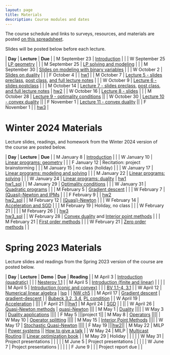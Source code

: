 ```yaml
---
layout: page
title: Materials
description: Course modules and dates
---
```


The course schedule and links to surveys, resources, and materials are posted [on this spreadsheet](https://docs.google.com/spreadsheets/d/1Kt7AXrvqt8lvuuOuWdWgyi96RM9LVjVS1LpP2XffbL8/edit?gid=0#gid=0).

Slides will be posted below before each lecture.

<!-- Class sessions will be a combination of mini-lectures and small group breakout sessions where you will discuss, solve problems, and complete activities with a few of your classmates.
Since class sessions will be highly interactive, they will not be recorded.
Slides will sometimes be posted.  -->

| **Day** | **Lecture** | **Due** |
| M September 23 | [Introduction](lectures/2024fall/intro.pdf) |  |
| W September 25 | [LP geometry](lectures/2024fall/lp.pdf) |  |
| M September 25 | [LP solving and modeling](lectures/2024fall/lp.pdf) |  |
| M September 30 | [Slides on modeling with binary variables](lectures/2024fall/Lecture03_Slides_IP_modeling.pdf) |  |
| W October 2 |  [Slides on duality](lectures/2024fall/Lecture04_slides_postclass.pdf) |  |
| F October 4 |  | [hw1](https://github.com/stanford-cme-307/web/raw/main/homework/f24/hw1.zip) |
| M October 7 | [Lecture 5 - slides preclass](lectures/2024fall/Lecture05_slides_preclass.pdf), [post class](lectures/2024fall/Lecture05_slides_postclass.pdf), [and full lecture notes](lectures/2024fall/Lecture_notes_duality.pdf) |  |
| W October 9 | [Lecture 6 - slides postclass](lectures/2024fall/Lecture06_slides_postclass.pdf) |  |
| M October 14 | [Lecture 7 - slides preclass](lectures/2024fall/Lecture07_slides_preclass.pdf), [post class](lectures/2024fall/Lecture07_slides_postclass.pdf), [and full lecture notes](lectures/2024fall/Lecture_notes_discrete_optimization.pdf) | [hw2](https://github.com/stanford-cme-307/web/raw/main/homework/f24/hw2.zip) |
| W October 16 | [Lecture 8 - slides](lectures/2024fall/Lecture08_slides_postclass.pdf) |  |
| M October 28 | [Lecture 9 - optimality conditions](lectures/2024fall/opt.pdf) ||
| W October 30 | [Lecture 10 - convex duality](lectures/2024fall/Lecture10_slides_preclass.pdf) ||
| F November 1 | [Lecture 11 - convex duality](lectures/2024fall/Lecture11_slides_preclass.pdf) ||
| F November 1 |  | [hw3](https://github.com/stanford-cme-307/web/raw/main/homework/f24/hw3.zip) |

# Winter 2024 Materials

Lecture slides, readings, and homework from the Winter 2024 version of the course are posted below.

| **Day** | **Lecture** | **Due** |
| M January 8 | [Introduction](lectures/2024/intro.pdf) |  |
| W January 10 | [Linear programs: geometry](lectures/2024/lp.pdf) |  |
| F January 12 | Recitation: project brainstorming |  |
| M January 15 | no class (holiday) |  |
| W January 17 | [Linear programs: modeling and solving](lectures/2024/lp.pdf) |  |
| M January 22 | [Linear programs: solving](lectures/2024/lp.pdf) |  |
| W January 24 | [Linear programs: duality](lectures/2024/lp.pdf) | [hw1](https://github.com/stanford-cme-307/web/raw/main/homework/w24/hw1.zip) <br> [hw1_sol](https://github.com/stanford-cme-307/web/raw/main/homework/w24/hw1_sol.zip) |
| M January 29 | [Optimality conditions](lectures/2024/opt.pdf) |  |
| W January 31 | [Quadratic programs](lectures/2024/quad.pdf) |  |
| M February 5 | [Gradient descent](lectures/2024/gd.pdf) |  |
| W February 7 | [(Quasi)-Newton and IPMs](lectures/2024/qn.pdf) |  |
| F February 9 |  | [hw2](https://github.com/stanford-cme-307/web/raw/main/homework/w24/hw2.zip) <br> [hw2_sol](https://github.com/stanford-cme-307/web/raw/main/homework/w24/hw2_sol.zip) |
| M February 12 | [(Quasi)-Newton](lectures/2024/qn.pdf) |  |
| W February 14 | [Acceleration and SGD](lectures/2024/sgd.pdf) |  |
| M February 19 | Holiday, no class |  |
| W February 21 |  |  |
| M February 26 |  | [hw3](https://github.com/stanford-cme-307/web/raw/main/homework/w24/hw3.zip) <br> [hw3_sol](https://github.com/stanford-cme-307/web/raw/main/homework/w24/hw3_sol.zip) | 
| W February 28 | [Convex duality](lectures/2024/duality.pdf) and [Interior point methods](lectures/2024/ipm.pdf) |  |
| M February 21 | [First order methods](lectures/2024/operators.pdf) |  |
| W February 21 | [Zero order methods](https://docs.google.com/presentation/d/1Z2HyHJnSVW6vIeDST55zZ2xd5qgtvSJ_Zgv5zJVE6AQ/edit?usp=sharing) |  |

# Spring 2023 Materials

Lecture slides and readings from the Spring 2023 version of the course are posted below.

| **Day** | **Lecture** | **Demo** | **Due** | **Reading** |
| M April 3 | [Introduction (quadratic)](lectures/intro.pdf) |  |  | [Nesterov 1.1][Nesterov] |
| M April 5 | [Introduction (finite and linear)](lectures/intro.pdf) |  |  |  |
| M April 5 | [Introduction (conic and convex)](lectures/intro.pdf) |  |  | [BV 1.1-4, 3.1][BV] |
| W April 12 | [Numerical linear algebra](lectures/lsq.pdf) | [lsq](https://github.com/stanford-cme-307/demos/blob/main/lsq.ipynb) |  | [NW ch5][NW04] |
| M April 17 | [Gradient descent](lectures/gd.pdf) | [gradient-descent](https://github.com/stanford-cme-307/demos/blob/main/gradient-descent.ipynb) |  | [Bubeck 3.2, 3.4][Bubeck], [PL condition](https://arxiv.org/abs/1608.04636) |
| W April 19 | [Acceleration](lectures/sgd.pdf) | |||
| F April 21 |||[hw1](https://github.com/stanford-cme-307/homework/blob/main/hw1.pdf)
| M April 24 | [SGD](lectures/sgd.pdf) | | ||
| W April 26 | [Quasi-Newton methods](lectures/qn.pdf) | [quasi-Newton](https://github.com/stanford-cme-307/demos/blob/main/qn.jl) |||
| M May 1 | [Duality](lectures/duality.pdf) ||||
| W May 3 | [Duality applications](lectures/duality.pdf) ||||
| F May 5 |||project 1||
| M May 8 | [Operators](lectures/operators.pdf) ||||
| W May 10 | [Operator splitting](lectures/splitting.pdf) ||||
| M May 15 | [Interior Point Methods](lectures/ipm.pdf) ||||
| W May 17 | [Stochastic Quasi-Newton](lectures/nysopt.pdf) ||||
| F May 19 |||[hw2](https://github.com/stanford-cme-307/homework/blob/main/hw2.pdf)||
| M May 22 | MILP | [Power systems](https://jump.dev/JuMP.jl/stable/tutorials/applications/power_systems/) || [How to give a talk](lectures/how-to-give-a-talk.pdf) |
| W May 24 | MILP | [Multicast Routing](https://colab.research.google.com/drive/1iOn1T1Muh51KaA7mf7UlQOdhSFZhZyry?usp=sharing) || [Linear optimization book][BTlinear] |
| M May 29   | Holiday                                         |      |     |         |
| W May 31   | Project presentations                           |      |     |         |
| M June 5   | Project presentations                           |      |     |         |
| W June 7   | Project presentations                           |      |     |         |
| F June 9   |  |      |  Project report due   |         |


[JuliaOR]:	https://www.chkwon.net/julia/
[Bubeck]: https://arxiv.org/abs/1405.4980
[NW04]:	https://www.csie.ntu.edu.tw/~r97002/temp/num_optimization.pdf
[Luenberger]: https://github.com/brucespang/cs690op/blob/master/Optimization%20in%20Vector%20Spaces%20-%20Luenberger.pdf
[BV]: https://web.stanford.edu/~boyd/cvxbook/bv_cvxbook.pdf
[RyuYin]: https://large-scale-book.mathopt.com/LSCOMO.pdf
[IP]: https://link.springer.com/book/10.1007/978-3-319-11008-0
[Giselsson]: http://archive.control.lth.se/media/Education/DoctorateProgram/2015/LargeScaleConvexOptimization
[Nesterov]: https://link.springer.com/book/10.1007/978-3-319-91578-4
[LuenbergerYe]: https://warin.ca/ressources/books/2016_Book_LinearAndNonlinearProgramming.pdf
[BauschkeCombettes]: https://link.springer.com/book/10.1007/978-3-319-48311-5
[Beck]: [https://epubs.siam.org/doi/10.1137/1.9781611974997
[WrightRecht]: [https://www.cambridge.org/core/books/optimization-for-data-analysis/C02C3708905D236AA354D1CE1739A6A2]
[BTlinear]: [http://athenasc.com/linoptbook.html]
